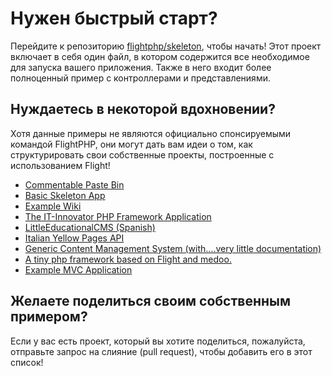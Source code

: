 # Нужен быстрый старт?

Перейдите к репозиторию [flightphp/skeleton](https://github.com/flightphp/skeleton), чтобы начать! Этот проект включает в себя один файл, в котором содержится все необходимое для запуска вашего приложения. Также в него входит более полноценный пример с контроллерами и представлениями.

## Нуждаетесь в некоторой вдохновении?

Хотя данные примеры не являются официально спонсируемыми командой FlightPHP, они могут дать вам идеи о том, как структурировать свои собственные проекты, построенные с использованием Flight!

- [Commentable Paste Bin](https://github.com/n0nag0n/commie2)
- [Basic Skeleton App](https://github.com/markhughes/flight-skeleton)
- [Example Wiki](https://github.com/Skayo/FlightWiki)
- [The IT-Innovator PHP Framework Application](https://github.com/itinnovator/myphp-app)
- [LittleEducationalCMS (Spanish)](https://github.com/casgin/LittleEducationalCMS)
- [Italian Yellow Pages API](https://github.com/chiccomagnus/PGAPI)
- [Generic Content Management System (with....very little documentation)](https://github.com/recepuncu/cms)
- [A tiny php framework based on Flight and medoo.](https://github.com/ycrao/tinyme)
- [Example MVC Application](https://github.com/paddypei/Flight-MVC)

## Желаете поделиться своим собственным примером?

Если у вас есть проект, который вы хотите поделиться, пожалуйста, отправьте запрос на слияние (pull request), чтобы добавить его в этот список!